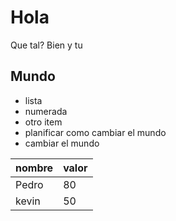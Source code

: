 # Hola

Que tal?
Bien y tu

## Mundo

* lista
* numerada
* otro item
* planificar como cambiar el mundo
* cambiar el mundo

| nombre | valor |
|--------|-------|
| Pedro  | 80    |
| kevin  | 50    |
